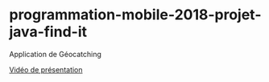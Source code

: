 # programmation-mobile-2018-projet-java-find-it

Application de Géocatching

[Vidéo de présentation]( https://youtu.be/AvuVy9JRl9Y )
  
